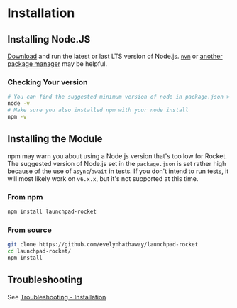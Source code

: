 # Installation
## Installing Node.JS
[Download](https://nodejs.org/en/download/) and run the latest or last LTS version of Node.js. [`nvm`](https://nodejs.org/en/download/package-manager/#nvm) or [another package manager](https://nodejs.org/en/download/package-manager/) may be helpful.

### Checking Your version

```bash
# You can find the suggested minimum version of node in package.json > engines > node
node -v
# Make sure you also installed npm with your node install
npm -v
```

## Installing the Module

npm may warn you about using a Node.js version that's too low for Rocket. The suggested version of Node.js set in the `package.json` is set rather high because of the use of `async`/`await` in tests. If you don't intend to run tests, it will most likely work on `v6.x.x`, but it's not supported at this time.

### From npm

```bash
npm install launchpad-rocket
```

### From source

```bash
git clone https://github.com/evelynhathaway/launchpad-rocket
cd launchpad-rocket/
npm install
```

## Troubleshooting

See [Troubleshooting - Installation](troubleshooting.md#installation)
